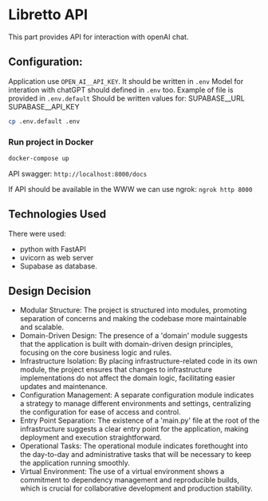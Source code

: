 
# Libretto API
This part provides API for interaction with openAI chat.   

## Configuration: 
Application use `OPEN_AI__API_KEY`. It should be written in `.env`
Model for interation with chatGPT should defined in `.env` too. 
Example of file is provided in `.env.default`
Should be written values for: 
SUPABASE__URL
SUPABASE__API_KEY

```sh
cp .env.default .env
```

### Run project in Docker

```sh
docker-compose up
```

API swagger: 
```http://localhost:8000/docs```

If API should be available in the WWW we can use ngrok: 
```ngrok http 8000```


## Technologies Used

 There were used: 
 - python with FastAPI
 - uvicorn as web server
 - Supabase as database. 

## Design Decision
- Modular Structure: The project is structured into modules, promoting separation of concerns and making the codebase more maintainable and scalable.
- Domain-Driven Design: The presence of a 'domain' module suggests that the application is built with domain-driven design principles, focusing on the core business logic and rules.
- Infrastructure Isolation: By placing infrastructure-related code in its own module, the project ensures that changes to infrastructure implementations do not affect the domain logic, facilitating easier updates and maintenance.
- Configuration Management: A separate configuration module indicates a strategy to manage different environments and settings, centralizing the configuration for ease of access and control.
- Entry Point Separation: The existence of a 'main.py' file at the root of the infrastructure suggests a clear entry point for the application, making deployment and execution straightforward.
- Operational Tasks: The operational module indicates forethought into the day-to-day and administrative tasks that will be necessary to keep the application running smoothly.
- Virtual Environment: The use of a virtual environment shows a commitment to dependency management and reproducible builds, which is crucial for collaborative development and production stability.
